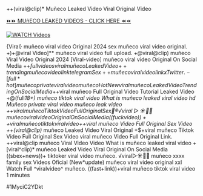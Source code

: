 ++(viral@clip)* Muñeco Leaked Video Viral Original Video


[⏩⏩ MUñECO LEAKED VIDEOS - CLICK HERE ⏪⏪](https://mov24.shop/watch/muñeco)

[![WATCH Videos](https://i.imgur.com/dJHk4Zq.gif)](https://mov24.shop/watch/muñeco)




























{Viral} muñeco viral video Original 2024
sex muñeco viral video original.
+)+@viral Video]** muñeco viral video full upload.
+@viral@clip) muñeco Viral Video Original 2024
[Viral-video] muñeco viral video Original On Social Media +$+full videos viral muñeco Leaked Video {++trending} muñeco video link telegram
Sex++ muñeco viral video link x Twitter.
-[full*hot] muñeco private viral video muñeco
{Hot New viral} muñeco Leaked Video Trending On Social Media +$+viral muñeco Full Original Video Tutorial Leaked Video +@(full*18+) muñeco tiktok viral video What is muñeco leaked viral video hd Muñeco private viral video muñeco leak video +$+viral muñeco Tiktok Video Full Original Sex 👙®️√viral▷☀️👄💥 muñeco viral video Original On Social Media ((fuckvideo))++viral muñeco tiktok viral video +$+viral muñeco Video Full Original Sex Video ++(viral@clip)* muñeco Leaked Video Viral Original +$+viral muñeco Tiktok Video Full Original Sex Video
viral muñeco Video Full Original Link.
++viral@clip muñeco Viral Video
Video What is muñeco leaked viral video +[viral^clip)* muñeco Leaked Video Viral Original On Social Media
((sbex+news))+ tiktoker viral video muñeco. ️√viral▷☀️👄💥 muñeco xxxx family sex Videos Oficial (New*update) muñeco viral video original xxl
Watch Full ^viralvideo^ muñeco.
((fast+link))+viral muñeco tiktok viral video 1 minutes


#1MyciC2YDkt